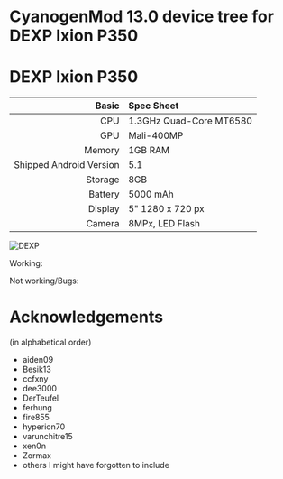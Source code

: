 # CyanogenMod 13.0 device tree for DEXP Ixion P350

DEXP Ixion P350
==============

Basic   | Spec Sheet
-------:|:-------------------------
CPU     | 1.3GHz Quad-Core MT6580
GPU     | Mali-400MP
Memory  | 1GB RAM
Shipped Android Version | 5.1
Storage | 8GB
Battery | 5000 mAh
Display | 5" 1280 x 720 px
Camera  | 8MPx, LED Flash

![DEXP](https://content2.onliner.by/catalog/device/main/28756eabf91d930d247cb06211958125.jpeg "DEXP Ixion P350 Tundra Black")

Working:

Not working/Bugs:

# Acknowledgements

(in alphabetical order)

* aiden09
* Besik13
* ccfxny
* dee3000
* DerTeufel
* ferhung
* fire855
* hyperion70
* varunchitre15
* xen0n
* Zormax
* others I might have forgotten to include

